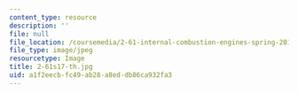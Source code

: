 ```yaml
---
content_type: resource
description: ''
file: null
file_location: /coursemedia/2-61-internal-combustion-engines-spring-2017/a1f2eecbfc49ab28a8eddb86ca932fa3_2-61s17-th.jpg
file_type: image/jpeg
resourcetype: Image
title: 2-61s17-th.jpg
uid: a1f2eecb-fc49-ab28-a8ed-db86ca932fa3
---
```


